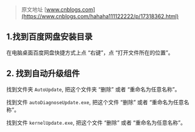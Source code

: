 > 原文地址 [www.cnblogs.com](https://www.cnblogs.com/hahaha111122222/p/17318362.html)

## 1.找到百度网盘安装目录

在电脑桌面百度网盘快捷方式上点 “右键”，点 “打开文件所在的位置”。

## 2. 找到自动升级组件

找到文件夹 `AutoUpdate`, 把这个文件夹 “删除” 或者 “重命名为任意名称”。

找到文件 `autoDiagnoseUpdate.exe`, 把这个文件 “删除” 或者 “重命名为任意名称”。

找到文件 `kernelUpdate.exe`, 把这个文件 “删除” 或者 “重命名为任意名称”。
